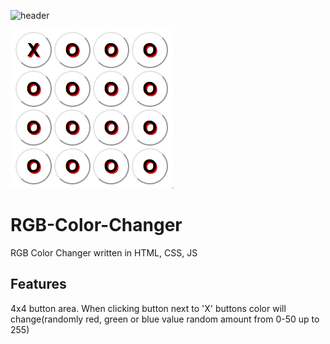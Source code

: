 ![header](https://capsule-render.vercel.app/api?type=rect&color=auto&height=300&section=header&text=color%20changer&fontSize=90&)

![](Screen.gif)

# RGB-Color-Changer
RGB Color Changer written in HTML, CSS, JS

## Features
4x4 button area. When clicking button next to 'X' buttons color will change(randomly red, green or blue value random amount from 0-50 up to 255)
